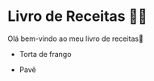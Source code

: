# Livro de Receitas  :woman_cook:

Olá bem-vindo ao meu livro de receitas:wave:

- Torta de frango

- Pavê

  
